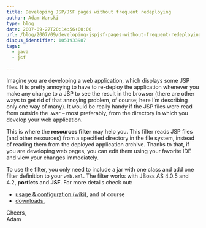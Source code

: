 ```yaml
---
title: Developing JSP/JSF pages without frequent redeploying
author: Adam Warski
type: blog
date: 2007-09-27T20:14:56+00:00
url: /blog/2007/09/developing-jspjsf-pages-without-frequent-redeploying/
disqus_identifier: 1051933987
tags:
  - java
  - jsf

---
```

Imagine you are developing a web application, which displays some JSP files. It is pretty annoying to have to re-deploy the application whenever you make any change to a JSP to see the result in the browser (there are other ways to get rid of that annoying problem, of course; here I&#8217;m describing only one way of many). It would be really handy if the JSP files were read from outside the .war &#8211; most preferably, from the directory in which you develop your web application.

This is where the **resources filter** may help you. This filter reads JSP files (and other resources) from a specified directory in the file system, instead of reading them from the deployed application archive. Thanks to that, if you are developing web pages, you can edit them using your favorite IDE and view your changes immediately.

To use the filter, you only need to include a jar with one class and add one filter definition to your `web.xml`. The filter works with JBoss AS 4.0.5 and 4.2, **portlets** and **JSF**. For more details check out:

  * [usage & configuration (wiki)][1], and of course
  * [downloads.][2]

Cheers,  
Adam

 [1]: http://labs.jboss.com/wiki/ShotokuWebFilter
 [2]: http://labs.jboss.com/shotoku/downloads/web

